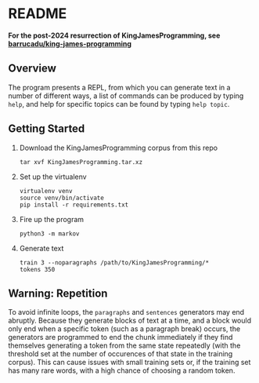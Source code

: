 README
======

**For the post-2024 resurrection of KingJamesProgramming, see [barrucadu/king-james-programming](https://github.com/barrucadu/king-james-programming)**

Overview
-----------


The program presents a REPL, from which you can generate text in a
number of different ways, a list of commands can be produced by typing
`help`, and help for specific topics can be found by typing `help
topic`.

Getting Started
---------------

1. Download the KingJamesProgramming corpus from this repo

    ````
    tar xvf KingJamesProgramming.tar.xz
    ````

3. Set up the virtualenv

    ````
    virtualenv venv
    source venv/bin/activate
    pip install -r requirements.txt
    ````

3. Fire up the program

    ````
    python3 -m markov
    ````

4. Generate text

    ````
    train 3 --noparagraphs /path/to/KingJamesProgramming/*
    tokens 350
    ````

Warning: Repetition
--------------------

To avoid infinite loops, the `paragraphs` and `sentences` generators may end 
abruptly. Because they generate blocks of text at a time, and a block would only 
end when a specific token (such as a paragraph break) occurs, the generators are
programmed to end the chunk immediately if they find themselves generating a
token from the same state repeatedly (with the threshold set at the number of
occurences of that state in the training corpus). This can cause issues with
small training sets or, if the training set has many rare words, with a high 
chance of choosing a random token. 
